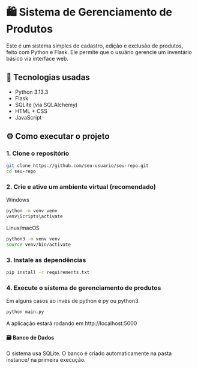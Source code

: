 # 🛍️ Sistema de Gerenciamento de Produtos

Este é um sistema simples de cadastro, edição e exclusão de produtos, feito com Python e Flask. Ele permite que o usuário gerencie um inventário básico via interface web.

## 🚀 Tecnologias usadas

- Python 3.13.3
- Flask
- SQLite (via SQLAlchemy)
- HTML + CSS
- JavaScript

## ⚙️ Como executar o projeto

### 1. Clone o repositório

```bash
git clone https://github.com/seu-usuario/seu-repo.git
cd seu-repo
```

### 2. Crie e ative um ambiente virtual (recomendado)

Windows

```bash
python -m venv venv
venv\Scripts\activate
```

Linux/macOS

```bash
python3 -m venv venv
source venv/bin/activate
```

### 3. Instale as dependências

```bash
pip install -r requirements.txt
```

### 4. Execute o sistema de gerenciamento de produtos

Em alguns casos ao invés de python é py ou python3.

```bash
python main.py
```

A aplicação estará rodando em http://localhost:5000

#### 🗃️ Banco de Dados

O sistema usa SQLite. O banco é criado automaticamente na pasta instance/ na primeira execução.
